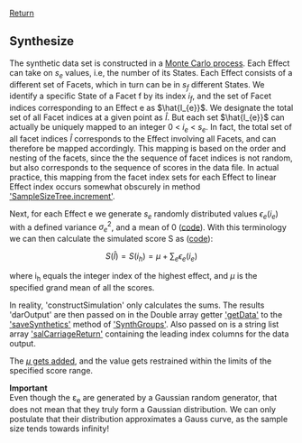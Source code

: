 [Return](professionals.md)
## Synthesize ##
The synthetic data set is constructed in a [Monte Carlo process](https://en.wikipedia.org/wiki/Monte_Carlo_method). Each Effect can take on $s_{e}$ values, i.e, the number of its States. Each Effect consists of a different set of Facets, which in turn can be in $s_{f}$ different States. We identify a specific State of a Facet f by its index $i_{f}$, and the set of Facet indices corresponding to an Effect e as 
$\hat{I_{e}}$. We designate the total set of all Facet indices at a given point as $\hat{I}$.  But each set $\hat{I_{e}}$ can actually be uniquely mapped to an  integer 0 &lt; $i_{e}$ &lt; $s_{e}$.  In fact, the total set of all facet indices $\hat{I}$ corresponds to the Effect involving all Facets, and can therefore be mapped accordingly. This mapping is based on the order and nesting of the facets, since the the sequence of facet indices is not random, but also corresponds to the sequence of scores in the data file. In actual practice, this mapping from the facet index sets for each Effect to linear Effect index occurs somewhat obscurely in method ['SampleSizeTree.increment'](../workbench/GS_L/src/model/SampleSizeTree.java#L594).

Next, for each Effect e we generate $s_{e}$ randomly distributed values $\epsilon_{e}(i_{e})$ with a defined variance $\sigma^{2}_{e}$, and a mean of 0 ([code](../workbench/GS_L/src/utilities/constructSimulation.java#L100)). With this terminology we can then calculate the simulated score S as ([code](../workbench/GS_L/src/utilities/constructSimulation.java#L75)):

$$S(\hat{I}) = S(i_{h}) = \mu + \sum_{e}\epsilon_{e}(i_{e})$$

where i<sub>h</sub> equals the integer index of the highest effect, and $\mu$ is the specified grand mean of all the scores.

In reality, 'constructSimulation' only calculates the sums. The results 'darOutput' are then passed on in the Double array getter ['getData'](../workbench/GS_L/src/utilities/constructSimulation.java#L164) to the ['saveSynthetics'](../workbench/GS_L/src/steps/SynthGroups.java#L1161) method of ['SynthGroups'](../workbench/GS_L/src/steps/SynthGroups.java#L168). Also passed on is a string list array ['salCarriageReturn'](../workbench/GS_L/src/utilities/constructSimulation.java#L168) containing the leading index columns for the data output.

The [$\mu$ gets added](../workbench/GS_L/src/steps/SynthGroups.java#L1215), and the value gets restrained within the limits of the specified score range.


**Important**  
Even though the &epsilon;<sub>e</sub> are generated by a Gaussian random generator, that does not mean that they truly form a Gaussian distribution. We can only postulate that their distribution approximates a Gauss curve, as the sample size tends towards infinity!
